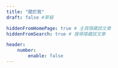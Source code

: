```yaml
---
title: "關於我"
draft: false #草稿

hiddenFromHomePage: true # 主頁隱藏該文章
hiddenFromSearch: true # 搜尋隱藏該文章

header:
    number:
        enable: false
---
```


<!--more-->

<!-- 
# 專業技術

# 經歷

## 公司

## 專案 

## 開發工具
-->
